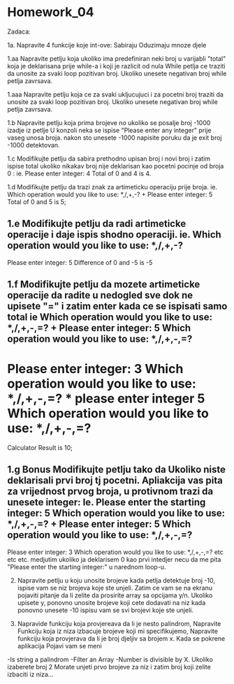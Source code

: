 # Homework_04
Zadaca:

1a. Napravite 4 funkcije koje int-ove:
Sabiraju
Oduzimaju
mnoze
djele

1.aa Napravite petlju koja ukoliko ima predefiniran neki broj u varijabli  "total"  koja je deklarisana prije while-a i koji je razlicit od nula
While petlja ce traziti da unosite za svaki loop pozitivan broj.
Ukoliko unesete negativan broj while petlja zavrsava.

1.aaa
Napravite petlju koja ce za svaki ukljucujuci i za pocetni broj traziti da unosite za svaki loop pozitivan broj.
Ukoliko unesete negativan broj while petlja zavrsava.

1.b
Napravite petlju koja prima brojeve no ukoliko se posalje broj -1000 izadje iz petlje
U konzoli neka se ispise "Please enter any integer" prije vaseg unosa broja.
nakon sto unesete -1000 napisite poruku da je exit broj -1000 detektovan.

1.c
Modifikujte petlju da sabira prethodno upisan broj i novi broj i zatim ispise total
ukoliko nikakav broj nije deklarisan kao pocetni pocinje od broja 0 :
ie. Please enter integer:
4
Total of 0 and 4 is 4.

1.d
Modifikujte petlju da  trazi znak za artimeticku operaciju prije broja.
ie. Which operation would you like to use: *,/,+,-?
+
Please enter integer:
5
Total of 0 and 5 is 5;

1.e
Modifikujte petlju da radi artimeticke operacije i daje ispis shodno operaciji.
ie.
Which operation would you like to use: *,/,+,-?
-
Please enter integer:
5
Difference of 0 and -5 is -5

1.f Modifikujte petlju da mozete artimeticke operacije da radite u nedogled sve dok ne upisete "=" i zatim enter
kada ce se ispisati samo total
ie
Which operation would you like to use: *,/,+,-,=?
+
Please enter integer:
5
Which operation would you like to use: *,/,+,-,=?
-
Please enter integer:
3
Which operation would you like to use: *,/,+,-,=?
*
please enter integer
5
Which operation would you like to use: *,/,+,-,=?
=
Calculator Result is 10;

1.g Bonus
Modifikujte petlju tako da
Ukoliko niste deklarisali prvi broj tj pocetni. Apliakcija vas pita za vrijednost prvog broja,
u protivnom trazi da unesete integer:
Ie.
Please enter the starting integer:
5
Which operation would you like to use: *,/,+,-,=?
+
Please enter integer:
5
Which operation would you like to use: *,/,+,-,=?
-
Please enter integer:
3
Which operation would you like to use: *,/,+,-,=?
etc etc etc.
medjutim ukoliko ja deklarisem 0 kao prvi intedjer necu da me pita "Please enter the starting integer:" u narednom loop-u.

2. Napravite petlju u koju unosite brojeve kada petlja detektuje broj -10, ispise vam se niz brojeva koje ste unjeli. Zatim ce vam se na ekranu pojaviti pitanje da li zelite da prosirite array sa opcijama y/n.
   Ukoliko upisete y, ponovno unosite brojeve koji cete dodavati na niz kada ponovno unesete -10 ispisu vam se svi brojevi koje ste unjeli.

3. Napravide funkciju koja provjereava da li je nesto palindrom,
   Napravite Funkciju koja iz niza izbacuje brojeve koji mi specifikujemo,
   Napravite funkciju koja provjerava da li je broj djeljiv sa brojem x.
   Kada se pokrene aplikacija Pojavi vam se meni

-Is string a palindrom
-Filter an Array
-Number is divisible by X.
Ukoliko izaberete  broj 2
Morate unjeti prvo brojeve za niz i zatim broj koji zelite izbaciti iz niza…
